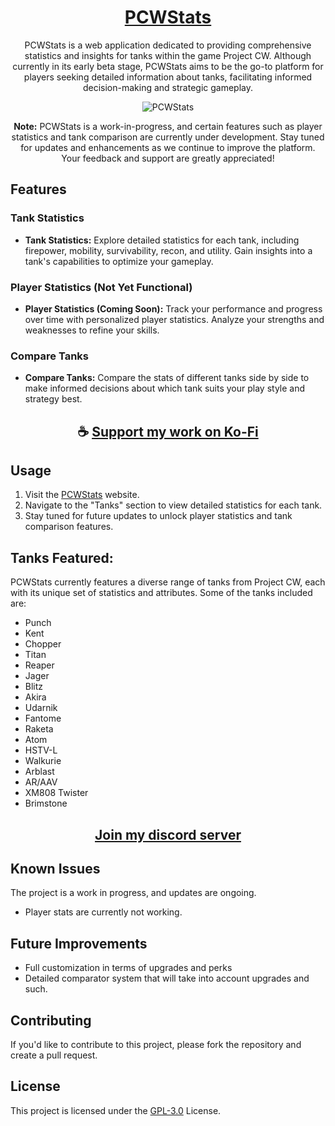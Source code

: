 <div align="center">

# [PCWStats](https://thatsinewave.github.io/PCWStats)

PCWStats is a web application dedicated to providing comprehensive statistics and insights for tanks within the game Project CW. 
Although currently in its early beta stage, PCWStats aims to be the go-to platform for players seeking detailed information about tanks, facilitating informed decision-making and strategic gameplay.

![PCWStats](https://github.com/ThatSINEWAVE/PCWStats/assets/133239148/08b8e04e-6848-4c46-83be-6db3ac6ad5ee)

**Note:** PCWStats is a work-in-progress, and certain features such as player statistics and tank comparison are currently under development. 
Stay tuned for updates and enhancements as we continue to improve the platform. 
Your feedback and support are greatly appreciated!

</div>

## Features

### Tank Statistics

- **Tank Statistics:** Explore detailed statistics for each tank, including firepower, mobility, survivability, recon, and utility. Gain insights into a tank's capabilities to optimize your gameplay.

### Player Statistics (Not Yet Functional)

- **Player Statistics (Coming Soon):** Track your performance and progress over time with personalized player statistics. Analyze your strengths and weaknesses to refine your skills.

### Compare Tanks

- **Compare Tanks:** Compare the stats of different tanks side by side to make informed decisions about which tank suits your play style and strategy best.

<div align="center">

## ☕ [Support my work on Ko-Fi](https://ko-fi.com/thatsinewave)

</div>

## Usage

1. Visit the [PCWStats](https://thatsinewave.github.io/PCWStats) website.
2. Navigate to the "Tanks" section to view detailed statistics for each tank.
3. Stay tuned for future updates to unlock player statistics and tank comparison features.

## Tanks Featured:

PCWStats currently features a diverse range of tanks from Project CW, each with its unique set of statistics and attributes. 
Some of the tanks included are:
- Punch
- Kent
- Chopper
- Titan
- Reaper
- Jager
- Blitz
- Akira
- Udarnik
- Fantome
- Raketa
- Atom
- HSTV-L
- Walkurie
- Arblast
- AR/AAV
- XM808 Twister
- Brimstone

<div align="center">

## [Join my discord server](https://discord.gg/2nHHHBWNDw)

</div>

## Known Issues

The project is a work in progress, and updates are ongoing.

- Player stats are currently not working.


## Future Improvements

- Full customization in terms of upgrades and perks
- Detailed comparator system that will take into account upgrades and such.

## Contributing

If you'd like to contribute to this project, please fork the repository and create a pull request.

## License

This project is licensed under the [GPL-3.0](LICENSE) License.
